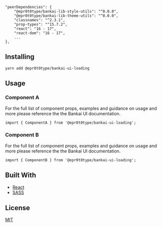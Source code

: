 ```
"peerDependencies": {
    "@epr0t0type/bankai-lib-style-utils": "^0.0.0",
    "@epr0t0type/bankai-lib-theme-utils": "^0.0.0",
    "classnames": "^2.3.1",
    "prop-types": "^15.7.2",
    "react": "16 - 17",
    "react-dom": "16 - 17",
    ...
},
```

## Installing
```
yarn add @epr0t0type/bankai-ui-loading
```

## Usage

### Component A
For the full list of component props, examples and guidance on usage and more please reference the the Bankai UI documentation.

```
import { ComponentA } from '@epr0t0type/bankai-ui-loading';
```

### Component B
For the full list of component props, examples and guidance on usage and more please reference the the Bankai UI documentation.

```
import { ComponentB } from '@epr0t0type/bankai-ui-loading';
```

## Built With
* [React](https://github.com/facebook/react)
* [SASS](https://github.com/sass/sass)

## License
[MIT](../../../LICENSE)
